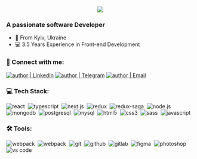 <h1 align="center">
    <img src="https://readme-typing-svg.herokuapp.com?font=Fira+Code&pause=1000&color=3C83FF&center=true&vCenter=true&width=435&lines=Hi+There!%F0%9F%91%8B;I'm+Dmytro+Nikitin!" />
</h1>

### A passionate software Developer

- 🌇 From Kyiv, Ukraine
- 💻 3.5 Years Experience in Front-end Development

### 🤝 Connect with me:

[<img alt="author | LinkedIn" src="https://img.shields.io/badge/linkedin-0077B5.svg?&style=for-the-badge&logo=linkedin&logoColor=fff" />][linkedin]
[<img alt="author | Telegram" src="https://img.shields.io/badge/telegram-0088cc.svg?&style=for-the-badge&logo=telegram&logoColor=fff" />][telegram]
[<img alt="author | Email" src="https://img.shields.io/badge/email-C21325.svg?&style=for-the-badge&logo=gmail&logoColor=fff" />][email]

### 💻 Tech Stack:

<img alt="react" src="https://img.shields.io/badge/react-0a84ff.svg?&style=for-the-badge&logo=react&logoColor=fff&logoWidth=20&labelColor=4493f8" />&nbsp;
<img alt="typescript" src="https://img.shields.io/badge/typescript-0a84ff.svg?&style=for-the-badge&logo=typescript&logoColor=fff&logoWidth=20&labelColor=4493f8" />&nbsp;
<img alt="next.js"  src="https://img.shields.io/badge/next.js-0a84ff.svg?&style=for-the-badge&logo=next.js&logoColor=fff&logoWidth=20&labelColor=4493f8" />&nbsp;
<img alt="redux"  src="https://img.shields.io/badge/redux-0a84ff.svg?&style=for-the-badge&logo=redux&logoColor=fff&logoWidth=20&labelColor=4493f8"  />&nbsp;
<img alt="redux-saga"  src="https://img.shields.io/badge/redux saga-0a84ff.svg?&style=for-the-badge&logo=redux-saga&logoColor=fff&logoWidth=20&labelColor=4493f8"  />&nbsp;
<img alt="node.js"  src="https://img.shields.io/badge/node.js-0a84ff.svg?&style=for-the-badge&logo=node.js&logoColor=fff&logoWidth=20&labelColor=4493f8"  />&nbsp;
<img alt="mongodb"  src="https://img.shields.io/badge/mongodb-0a84ff.svg?&style=for-the-badge&logo=mongodb&logoColor=fff&logoWidth=20&labelColor=4493f8"  />&nbsp;
<img alt="postgresql"  src="https://img.shields.io/badge/postgresql-0a84ff.svg?&style=for-the-badge&logo=postgresql&logoColor=fff&logoWidth=20&labelColor=4493f8"  />&nbsp;
<img alt="mysql"  src="https://img.shields.io/badge/mysql-0a84ff.svg?&style=for-the-badge&logo=mysql&logoColor=fff&logoWidth=20&labelColor=4493f8"  />&nbsp;
<img alt="html5"  src="https://img.shields.io/badge/html-0a84ff.svg?&style=for-the-badge&logo=html5&logoColor=fff&logoWidth=20&labelColor=4493f8"  />&nbsp;
<img alt="css3"  src="https://img.shields.io/badge/css-0a84ff.svg?&style=for-the-badge&logo=css3&logoColor=fff&logoWidth=20&labelColor=4493f8"  />&nbsp;
<img alt="sass"  src="https://img.shields.io/badge/sass-0a84ff.svg?&style=for-the-badge&logo=sass&logoColor=fff&logoWidth=20&labelColor=4493f8"  />&nbsp;
<img alt="javascript"  src="https://img.shields.io/badge/javascript-0a84ff.svg?&style=for-the-badge&logo=javascript&logoColor=fff&logoWidth=20&labelColor=4493f8"  />&nbsp;

### 🛠 Tools:

<img alt="webpack"  src="https://img.shields.io/badge/webpack-0a84ff.svg?&style=for-the-badge&logo=webpack&logoColor=fff&logoWidth=20&labelColor=4493f8"  />&nbsp;
<img alt="webpack"  src="https://img.shields.io/badge/azure devops-0a84ff.svg?&style=for-the-badge&logo=azure-devops&logoColor=fff&logoWidth=20&labelColor=4493f8"  />&nbsp;
<img alt="git"  src="https://img.shields.io/badge/git-0a84ff.svg?&style=for-the-badge&logo=git&logoColor=fff&logoWidth=20&labelColor=4493f8"  />&nbsp;
<img alt="github"  src="https://img.shields.io/badge/github-0a84ff.svg?&style=for-the-badge&logo=github&logoColor=fff&logoWidth=20&labelColor=4493f8"  />&nbsp;
<img alt="gitlab"  src="https://img.shields.io/badge/gitlab-0a84ff.svg?&style=for-the-badge&logo=gitlab&logoColor=fff&logoWidth=20&labelColor=4493f8"  />&nbsp;
<img alt="figma"  src="https://img.shields.io/badge/figma-0a84ff.svg?&style=for-the-badge&logo=figma&logoColor=fff&logoWidth=20&labelColor=4493f8"  />&nbsp;
<img alt="photoshop"  src="https://img.shields.io/badge/photoshop-0a84ff.svg?&style=for-the-badge&logo=adobe-photoshop&logoColor=fff&logoWidth=20&labelColor=4493f8"  />&nbsp;
<img alt="vs code"  src="https://img.shields.io/badge/vs code-0a84ff.svg?&style=for-the-badge&logo=visual-studio-code&logoColor=fff&logoWidth=20&labelColor=4493f8"  />

[linkedin]: https://www.linkedin.com/in/dmytriy-nikitin/
[telegram]: https://t.me/peter_londone
[email]: mailto:dmitrii.oleksandrovich.nikitin@gmail.com
